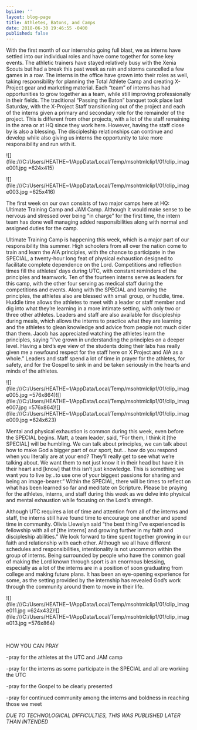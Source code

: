 ```yaml
---
byLine: ''
layout: blog-page
title: Athletes, Batons, and Camps
date: 2018-06-30 19:46:55 -0400
published: false
---
```


With the first month of our internship going full blast, we as interns have settled into our individual roles and have come together for some key events. The athletic trainers have stayed relatively busy with the Xenia Scouts but had a break this past week as rain and storms cancelled a few games in a row. The interns in the office have grown into their roles as well, taking responsibility for planning the Total Athlete Camp and creating X-Project gear and marketing material. Each “team” of interns has had opportunities to grow together as a team, while still improving professionally in their fields. The traditional “Passing the Baton” banquet took place last Saturday, with the X-Project Staff transitioning out of the project and each of the interns given a primary and secondary role for the remainder of the project. This is different from other projects, with a lot of the staff remaining in the area or at HQ since they work here. However, having the staff close by is also a blessing. The discipleship relationships can continue and develop while also giving us interns the opportunity to take more responsibility and run with it. 

![](file:///C:/Users/HEATHE\~1/AppData/Local/Temp/msohtmlclip1/01/clip_image001.jpg =624x415)

![](file:///C:/Users/HEATHE\~1/AppData/Local/Temp/msohtmlclip1/01/clip_image003.jpg =625x416)

The first week on our own consists of two major camps here at HQ: Ultimate Training Camp and JAM Camp. Although it would make sense to be nervous and stressed over being “in charge” for the first time, the intern team has done well managing added responsibilities along with normal and assigned duties for the camp. 

Ultimate Training Camp is happening this week, which is a major part of our responsibility this summer. High schoolers from all over the nation come to train and learn the AIA principles, with the chance to participate in the SPECIAL, a twenty-hour long feat of physical exhaustion designed to facilitate complete dependence on the Lord. Competitions and reflection times fill the athletes’ days during UTC, with constant reminders of the principles and teamwork. Ten of the fourteen interns serve as leaders for this camp, with the other four serving as medical staff during the competitions and events. Along with the SPECIAL and learning the principles, the athletes also are blessed with small group, or huddle, time. Huddle time allows the athletes to meet with a leader or staff member and dig into what they’re learning in a more intimate setting, with only two or three other athletes. Leaders and staff are also available for discipleship during meals, which allows the interns to practice what they are learning and the athletes to glean knowledge and advice from people not much older than them. Jacob has appreciated watching the athletes learn the principles, saying “I’ve grown in understanding the principles on a deeper level. Having a bird’s eye view of the students doing their labs has really given me a newfound respect for the staff here on X Project and AIA as a whole.” Leaders and staff spend a lot of time in prayer for the athletes, for safety, and for the Gospel to sink in and be taken seriously in the hearts and minds of the athletes. 

![](file:///C:/Users/HEATHE\~1/AppData/Local/Temp/msohtmlclip1/01/clip_image005.jpg =576x864)![](file:///C:/Users/HEATHE\~1/AppData/Local/Temp/msohtmlclip1/01/clip_image007.jpg =576x864)![](file:///C:/Users/HEATHE\~1/AppData/Local/Temp/msohtmlclip1/01/clip_image009.jpg =624x623)

Mental and physical exhaustion is common during this week, even before the SPECIAL begins. Matt, a team leader, said, “For them, I think it \[the SPECIAL\] will be humbling. We can talk about principles, we can talk about how to make God a bigger part of our sport, but… how do you respond when you literally are at your end? They’ll really get to see what we’re talking about. We want them to not just know it in their head but have it in their heart and \[know\] that this isn’t just knowledge. This is something we want you to live by…to use one of your biggest passions for sharing and being an image-bearer.” Within the SPECIAL, there will be times to reflect on what has been learned so far and meditate on Scripture. Please be praying for the athletes, interns, and staff during this week as we delve into physical and mental exhaustion while focusing on the Lord’s strength. 

Although UTC requires a lot of time and attention from all of the interns and staff, the interns still have found time to encourage one another and spend time in community. Olivia Llewelyn said “the best thing I’ve experienced is fellowship with all of \[the interns\] and growing further in my faith and discipleship abilities.” We look forward to time spent together growing in our faith and relationship with each other. Although we all have different schedules and responsibilities, intentionality is not uncommon within the group of interns. Being surrounded by people who have the common goal of making the Lord known through sport is an enormous blessing, especially as a lot of the interns are in a position of soon graduating from college and making future plans. It has been an eye-opening experience for some, as the setting provided by the internship has revealed God’s work through the community around them to move in their life.

![](file:///C:/Users/HEATHE\~1/AppData/Local/Temp/msohtmlclip1/01/clip_image011.jpg =624x432)![](file:///C:/Users/HEATHE\~1/AppData/Local/Temp/msohtmlclip1/01/clip_image013.jpg =576x864)

 

HOW YOU CAN PRAY

-pray for the athletes at the UTC and JAM camp

-pray for the interns as some participate in the SPECIAL and all are working the UTC

-pray for the Gospel to be clearly presented 

-pray for continued community among the interns and boldness in reaching those we meet

_DUE TO TECHNOLOGICAL DIFFICULTIES, THIS WAS PUBLISHED LATER THAN INTENDED_